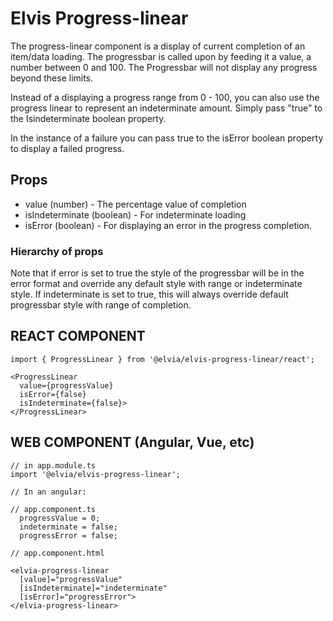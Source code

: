 # Elvis Progress-linear

The progress-linear component is a display of current completion of an item/data loading. The progressbar is
called upon by feeding it a value, a number between 0 and 100. The Progressbar will not display any progress
beyond these limits.

Instead of a displaying a progress range from 0 - 100, you can also use the progress linear to represent an
indeterminate amount. Simply pass "true" to the Isindeterminate boolean property.

In the instance of a failure you can pass true to the isError boolean property to display a failed progress.

## Props

- value (number) - The percentage value of completion
- isIndeterminate (boolean) - For indeterminate loading
- isError (boolean) - For displaying an error in the progress completion.

### Hierarchy of props

Note that if error is set to true the style of the progressbar will be in the error format and override any
default style with range or indeterminate style. If indeterminate is set to true, this will always override
default progressbar style with range of completion.

## REACT COMPONENT

```
import { ProgressLinear } from '@elvia/elvis-progress-linear/react';
```

```
<ProgressLinear
  value={progressValue}
  isError={false}
  isIndeterminate={false}>
</ProgressLinear>

```

## WEB COMPONENT (Angular, Vue, etc)

```
// in app.module.ts
import '@elvia/elvis-progress-linear';
```

```
// In an angular:

// app.component.ts
  progressValue = 0;
  indeterminate = false;
  progressError = false;

// app.component.html

<elvia-progress-linear
  [value]="progressValue"
  [isIndeterminate]="indeterminate"
  [isError]="progressError">
</elvia-progress-linear>

```
